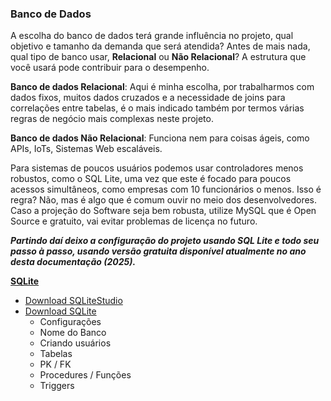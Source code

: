 ### Banco de Dados

A escolha do banco de dados terá grande influência no projeto, qual objetivo e tamanho da demanda que será atendida?
Antes de mais nada, qual tipo de banco usar, **Relacional** ou **Não Relacional**? A estrutura que você usará pode contribuir para o desempenho.

**Banco de dados Relacional**:
Aqui é minha escolha, por trabalharmos com dados fixos, muitos dados cruzados e a necessidade de joins para correlações entre tabelas, é o mais indicado também por termos várias regras de negócio mais complexas neste projeto.

**Banco de dados Não Relacional**:
Funciona nem para coisas ágeis, como APIs, IoTs, Sistemas Web escaláveis.

Para sistemas de poucos usuários podemos usar controladores menos robustos, como o SQL Lite, uma vez que este é focado para poucos acessos simultâneos, como empresas com 10 funcionários o menos. Isso é regra? Não, mas é algo que é comum ouvir no meio dos desenvolvedores.
Caso a projeção do Software seja bem robusta, utilize MySQL que é Open Source e gratuito, vai evitar problemas de licença no futuro.

**_Partindo daí deixo a configuração do projeto usando SQL Lite e todo seu passo à passo, usando versão gratuita disponível atualmente no ano desta documentação (2025)._**


[**SQLite**](sqlite.md)  
- [Download SQLiteStudio](https://sqlitestudio.pl)
- [Download SQLite](https://www.sqlite.org/download.html)
	- Configurações  
	- Nome do Banco  
	- Criando usuários  
	- Tabelas  
	- PK / FK  
	- Procedures / Funções  
	- Triggers  
